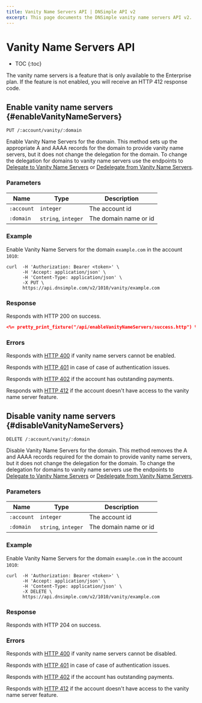 ```yaml
---
title: Vanity Name Servers API | DNSimple API v2
excerpt: This page documents the DNSimple vanity name servers API v2.
---
```


# Vanity Name Servers API

* TOC
{:toc}


<info>
The vanity name servers is a feature that is only available to the Enterprise plan.
If the feature is not enabled, you will receive an HTTP 412 response code.
</info>


## Enable vanity name servers {#enableVanityNameServers}

    PUT /:account/vanity/:domain

Enable Vanity Name Servers for the domain. This method sets up the appropriate A and AAAA records for the domain to provide vanity name servers, but it does not change the delegation for the domain. To change the delegation for domains to vanity name servers use the endpoints to [Delegate to Vanity Name Servers](/v2/registrar/delegation/#delegateToVanity) or [Dedelegate from Vanity Name Servers](/v2/registrar/delegation/#dedelegateFromVanity).

### Parameters

Name | Type | Description
-----|------|------------
`:account` | `integer` | The account id
`:domain` | `string`, `integer` | The domain name or id

### Example

Enable Vanity Name Servers for the domain `example.com` in the account `1010`:

    curl  -H 'Authorization: Bearer <token>' \
          -H 'Accept: application/json' \
          -H 'Content-Type: application/json' \
          -X PUT \
          https://api.dnsimple.com/v2/1010/vanity/example.com

### Response

Responds with HTTP 200 on success.

~~~json
<%= pretty_print_fixture("/api/enableVanityNameServers/success.http") %>
~~~

### Errors

Responds with [HTTP 400](/v2/#bad-request) if vanity name servers cannot be enabled.

Responds with [HTTP 401](/v2/#unauthorized) in case of case of authentication issues.

Responds with [HTTP 402](/v2/#payment-required) if the account has outstanding payments.

Responds with [HTTP 412](/v2/#precondition-failed) if the account doesn't have access to the vanity name server feature.


## Disable vanity name servers {#disableVanityNameServers}

    DELETE /:account/vanity/:domain

Disable Vanity Name Servers for the domain. This method removes the A and AAAA records required for the domain to provide vanity name servers, but it does not change the delegation for the domain. To change the delegation for domains to vanity name servers use the endpoints to [Delegate to Vanity Name Servers](/v2/registrar/delegation/#delegateToVanity) or [Dedelegate from Vanity Name Servers](/v2/registrar/delegation/#dedelegateFromVanity).


### Parameters

Name | Type | Description
-----|------|------------
`:account` | `integer` | The account id
`:domain` | `string`, `integer` | The domain name or id

### Example

Enable Vanity Name Servers for the domain `example.com` in the account `1010`:

    curl  -H 'Authorization: Bearer <token>' \
          -H 'Accept: application/json' \
          -H 'Content-Type: application/json' \
          -X DELETE \
          https://api.dnsimple.com/v2/1010/vanity/example.com

### Response

Responds with HTTP 204 on success.

### Errors

Responds with [HTTP 400](/v2/#bad-request) if vanity name servers cannot be disabled.

Responds with [HTTP 401](/v2/#unauthorized) in case of case of authentication issues.

Responds with [HTTP 402](/v2/#payment-required) if the account has outstanding payments.

Responds with [HTTP 412](/v2/#precondition-failed) if the account doesn't have access to the vanity name server feature.
